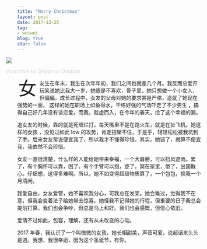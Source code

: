 ```yaml
---
title: "Merry Christmas"
layout: post
date: 2017-12-25
tag:
- weiwei
blog: true
star: false
---
```

<style>
ul li {line-height: unset;}

.wrapper-hero {
  width: 112%;
  margin-left: -6%;
}
 
.fl {
  float: left;
  font-size: 50px;
  line-height: 50px;
  padding-top: 0;
  padding-right: 8px;
  padding-left: 3px;
}
</style>

<div class="wrapper-hero">

<img src="{{site.url}}/assets/images/merry-christmas.gif" />

<a class="link-to-author"
   style="
          font-style: italic;
          text-decoration: none;
          color: lightgray;
          font-size: 13px;
          display: block;
          margin-top: 10px;
         "
href="https://dribbble.com/UIcousin">Illustration by Qinjian on Dribbble</a>
</div>

<span class="fl">女</span>友生在年末，我生在次年年初，我们之间也就差几个月。我反而总爱开玩笑说她比我大一岁，她很是不喜欢，骨子里，她只想做一个小女人，但偏偏，成长过程中，女友的父母对她的要求甚是严格，造就了她现在强势的一面， 这样的她在职场上如鱼得水，干练好强的气场吓走了不少男生 ，搞得自己好几年没有谈恋爱。而我，趁虚而入，在今年的春天，捡了这个幸福的漏。

追女友的时候，靠的就是死缠烂打，每天嘴里不是在跑火车，就是在扯飞机。她这样的女孩 ，没见过如此 low 的攻势，肯定招架不住，于是乎，轻轻松松被我坑到了手。后来女友常说便宜我了，所以我才不懂得珍惜。其实，她错了，就算不便宜我，我依然不会珍惜。

女友一直很清楚，什么样的人能给她带来幸福，一个大肩膀，可以挡风遮雨。累了，有个胸怀可以靠，困了，有个手臂可以抱，疺了，窝在家里，倦了，出国散心。仔细想，这得多难啊。所以，她不如变得超级物质算了，一个包包，换我一个月清闲。

我爱自由，女友爱管，她不喜欢我分心，可我总在发呆。她会难过，觉得我不在意，但我会变着法子给她带去惊喜。她怪我不记得她的行程，但重要的日子我总会提前打算。我们也会争吵，但总是马上和好。我们也会感慨，但信心依旧。

爱情不过如此，包容，理解，还有从未改变的心动。

2017 年春，我认识了一个叫微微的女孩，她长相甜美，声音可爱，说起话来头头是道。我想，我很幸运，因为这个圣诞节，有你。


